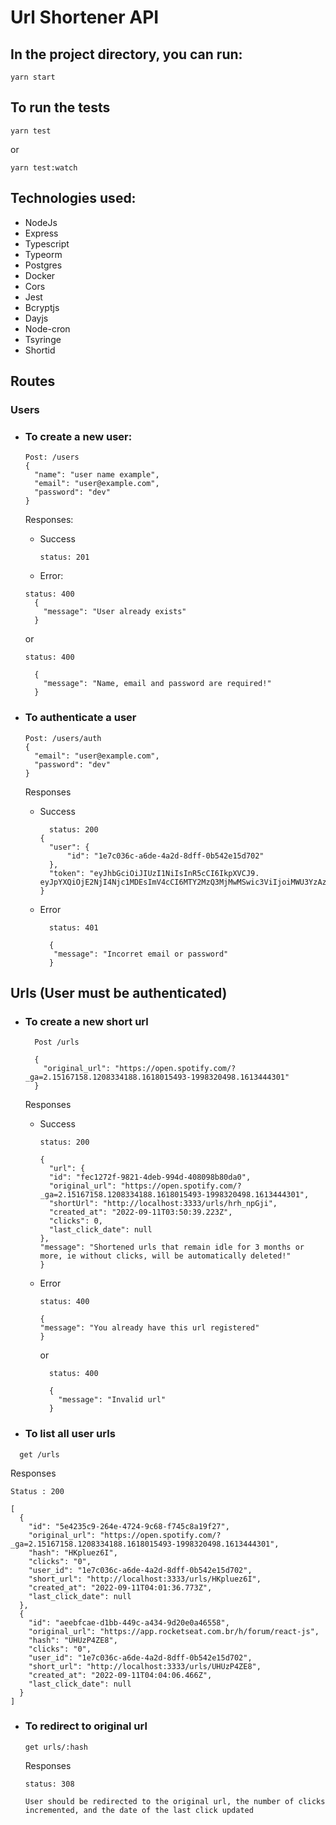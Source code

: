 # Url Shortener API

## In the project directory, you can run:

```
yarn start
```

## To run the tests

```
yarn test
```

or

```
yarn test:watch
```

## Technologies used:

- NodeJs
- Express
- Typescript
- Typeorm
- Postgres
- Docker
- Cors
- Jest
- Bcryptjs
- Dayjs
- Node-cron
- Tsyringe
- Shortid

## Routes

### Users

- ### To create a new user:

  ```
  Post: /users
  {
    "name": "user name example",
    "email": "user@example.com",
    "password": "dev"
  }

  ```

  Responses:

  - Success
    ```
    status: 201
    ```
  - Error:

  ```
  status: 400
    {
      "message": "User already exists"
    }

  ```

  or

  ```
  status: 400

    {
      "message": "Name, email and password are required!"
    }
  ```

- ### To authenticate a user

  ```
  Post: /users/auth
  {
    "email": "user@example.com",
    "password": "dev"
  }

  ```

  Responses

  - Success

    ```
      status: 200
    {
      "user": {
          "id": "1e7c036c-a6de-4a2d-8dff-0b542e15d702"
      },
      "token": "eyJhbGciOiJIUzI1NiIsInR5cCI6IkpXVCJ9.  eyJpYXQiOjE2NjI4Njc1MDEsImV4cCI6MTY2MzQ3MjMwMSwic3ViIjoiMWU3YzAzNmMtYTZkZS00YTJkLThkZmYtMGI1NDJlMTVkNzAyIn0.LXDopKNGT64xOSBoAAdkafGe5op2wJAO_qDDerIbTWs"
    }
    ```

  - Error

    ```
      status: 401

      {
       "message": "Incorret email or password"
      }
    ```

## Urls (User must be authenticated)

- ### To create a new short url

  ```
    Post /urls

    {
      "original_url": "https://open.spotify.com/?_ga=2.15167158.1208334188.1618015493-1998320498.1613444301"
    }
  ```

  Responses

  - Success

    ```
    status: 200

    {
      "url": {
      "id": "fec1272f-9821-4deb-994d-408098b80da0",
      "original_url": "https://open.spotify.com/?_ga=2.15167158.1208334188.1618015493-1998320498.1613444301",
      "shortUrl": "http://localhost:3333/urls/hrh_npGji",
      "created_at": "2022-09-11T03:50:39.223Z",
      "clicks": 0,
      "last_click_date": null
    },
    "message": "Shortened urls that remain idle for 3 months or more, ie without clicks, will be automatically deleted!"
    }
    ```

  - Error

    ```
    status: 400

    {
    "message": "You already have this url registered"
    }
    ```

    or

    ```
      status: 400

      {
        "message": "Invalid url"
      }

    ```

* ### To list all user urls

```
  get /urls
```

Responses

```
Status : 200

[
  {
    "id": "5e4235c9-264e-4724-9c68-f745c8a19f27",
    "original_url": "https://open.spotify.com/?_ga=2.15167158.1208334188.1618015493-1998320498.1613444301",
    "hash": "HKpluez6I",
    "clicks": "0",
    "user_id": "1e7c036c-a6de-4a2d-8dff-0b542e15d702",
    "short_url": "http://localhost:3333/urls/HKpluez6I",
    "created_at": "2022-09-11T04:01:36.773Z",
    "last_click_date": null
  },
  {
    "id": "aeebfcae-d1bb-449c-a434-9d20e0a46558",
    "original_url": "https://app.rocketseat.com.br/h/forum/react-js",
    "hash": "UHUzP4ZE8",
    "clicks": "0",
    "user_id": "1e7c036c-a6de-4a2d-8dff-0b542e15d702",
    "short_url": "http://localhost:3333/urls/UHUzP4ZE8",
    "created_at": "2022-09-11T04:04:06.466Z",
    "last_click_date": null
  }
]
```

- ### To redirect to original url

  ```
  get urls/:hash
  ```

  Responses

  ```
  status: 308

  User should be redirected to the original url, the number of clicks incremented, and the date of the last click updated
  ```
